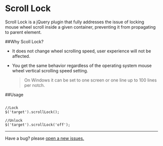 Scroll Lock 
=================

Scroll Lock is a jQuery plugin that fully addresses the issue of locking mouse wheel scroll inside a given container, preventing it from propagating to parent element.


##Why Scoll Lock?

* It does not change wheel scrolling speed, user experience will not be affected. 
* You get the same behavior regardless of the operating system mouse wheel vertical scrolling speed setting.

  > On Windows it can be set to one screen or one line up to 100 lines per notch.


##Usage

```

//Lock
$('target').scrollLock();

//Unlock
$('target').scrollLock('off');

```




------

Have a bug? please [open a new issues.](https://github.com/MohammadYounes/jquery-scrollLock/issues?state=open)
